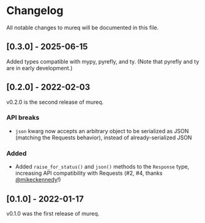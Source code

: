 # Changelog
All notable changes to mureq will be documented in this file.

## [0.3.0] - 2025-06-15

Added types compatible with mypy, pyrefly, and ty. 
(Note that pyrefly and ty are in early development.)

## [0.2.0] - 2022-02-03

v0.2.0 is the second release of mureq.

### API breaks
* `json` kwarg now accepts an arbitrary object to be serialized as JSON (matching the Requests behavior), instead of already-serialized JSON

### Added
* Added `raise_for_status()` and `json()` methods to the `Response` type, increasing API compatibility with Requests (#2, #4, thanks [@mikeckennedy](https://github.com/mikeckennedy)!)

## [0.1.0] - 2022-01-17

v0.1.0 was the first release of mureq.
